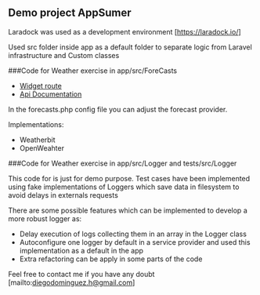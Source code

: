 ## Demo project AppSumer

Laradock was used as a development environment [https://laradock.io/]

Used src folder inside app as a default folder to separate logic from Laravel infrastructure and Custom classes

###Code for Weather exercise in app/src/ForeCasts
- [Widget route](http://localhost)
- [Api Documentation](http://localhost/api/documentation)

In the forecasts.php config file you can adjust the forecast provider. 

Implementations:
- Weatherbit
- OpenWeahter

###Code for Weather exercise in app/src/Logger and tests/src/Logger

This code for is just for demo purpose. Test cases have been implemented using fake implementations of Loggers which save data in filesystem to avoid delays in externals requests
 
There are some possible features which can be implemented to develop a more robust logger as:
- Delay execution of logs collecting them in an array in the Logger class 
- Autoconfigure one logger by default in a service provider and used this implementation as a default in the app
- Extra refactoring can be apply in some parts of the code

Feel free to contact me if you have any doubt [mailto:diegodominguez.h@gmail.com]
